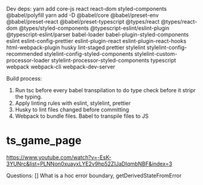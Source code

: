 Dev deps:
yarn add core-js react react-dom styled-components @babel/polyfill
yarn add -D @babel/core @babel/preset-env @babel/preset-react @babel/preset-typescript @types/react @types/react-dom @types/styled-components @typescript-eslint/eslint-plugin @typescript-eslint/parser babel-loader babel-plugin-styled-components eslint eslint-config-prettier eslint-plugin-react eslint-plugin-react-hooks html-webpack-plugin husky lint-staged prettier stylelint stylelint-config-recommended stylelint-config-styled-components stylelint-custom-processor-loader stylelint-processor-styled-components typescript webpack webpack-cli webpack-dev-server

Build process:
1. Run tsc before every babel transpilation to do type check before it stripr the typing.
2. Apply linting rules with eslint, stylelint, prettier
3. Husky to lint files changed before committing
4. Webpack to bundle files. Babel to transpile files to JS

# ts_game_page
https://www.youtube.com/watch?v=-EsK-3YUNrc&list=PLNNon0xuayxLYE2v9hp52ZIJaDIqmbNBF&index=3

Questions:
[] What is a hoc error boundary, getDerivedStateFromError